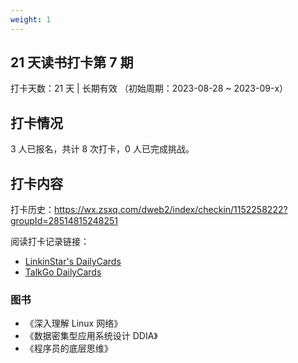 ```yaml
---
weight: 1
---
```


## 21 天读书打卡第 7 期

打卡天数：21 天 | 长期有效 （初始周期：2023-08-28 ~ 2023-09-x）

## 打卡情况

3 人已报名，共计 8 次打卡，0 人已完成挑战。

## 打卡内容

打卡历史：https://wx.zsxq.com/dweb2/index/checkin/1152258222?groupId=28514815248251

阅读打卡记录链接：
- [LinkinStar's DailyCards](https://card.linkinstars.com/card/page)
- [TalkGo DailyCards](https://talkgo.news/card/page)

### 图书

- 《深入理解 Linux 网络》
- 《数据密集型应用系统设计 DDIA》
- 《程序员的底层思维》
